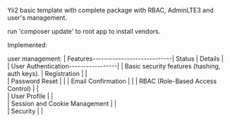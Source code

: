Yii2 basic template with complete package with RBAC, AdminLTE3 and user's management.

run 'composer update' to root app to install vendors.

Implemented:

user management:
| Features----------------------------| Status | Details |  
| User Authentication-----------------|        | Basic security features (hashing, auth keys).
| Registration                        |        |               
| Password Reset                      |        |
| Email Confirmation                  |        |
| RBAC (Role-Based Access Control)    |        |               
| User Profile                        |        |    
| Session and Cookie Management       |        |    
| Security                            |        |    